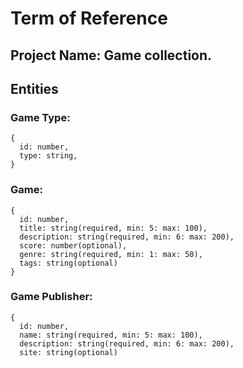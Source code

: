 # Term of Reference

## Project Name: Game collection.

## Entities

### Game Type:
    {
      id: number,
      type: string,
    }

### Game:
    {
      id: number,
      title: string(required, min: 5: max: 100),
      description: string(required, min: 6: max: 200),
      score: number(optional),
      genre: string(required, min: 1: max: 50),
      tags: string(optional)
    }
    
### Game Publisher:
    {
      id: number,
      name: string(required, min: 5: max: 100),
      description: string(required, min: 6: max: 200),
      site: string(optional)
      
      
